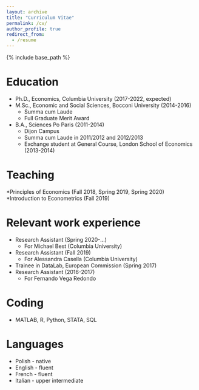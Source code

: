 ```yaml
---
layout: archive
title: "Curriculum Vitae"
permalink: /cv/
author_profile: true
redirect_from:
  - /resume
---
```


{% include base_path %}

Education
======
* Ph.D., Economics, Columbia University (2017-2022, expected) 
* M.Sc., Economic and Social Sciences, Bocconi University (2014-2016)
  * Summa cum Laude
  * Full Graduate Merit Award
* B.A., Sciences Po Paris (2011-2014)
  * Dijon Campus
  * Summa cum Laude in 2011/2012 and 2012/2013
  * Exchange student at General Course, London School of Economics (2013-2014)
  
  
Teaching
======
*Principles of Economics (Fall 2018, Spring 2019, Spring 2020)
*Introduction to Econometrics (Fall 2019)


Relevant work experience
======
* Research Assistant (Spring 2020-...)
  * For Michael Best (Columbia University)
* Research Assistant (Fall 2019)
  * For Alessandra Casella  (Columbia University)
* Trainee in DataLab, European Commission (Spring 2017)
* Research Assistant (2016-2017)
  * For Fernando Vega Redondo
  
Coding
======
* MATLAB, R, Python, STATA, SQL

Languages
======
* Polish - native
* English - fluent
* French - fluent
* Italian - upper intermediate
